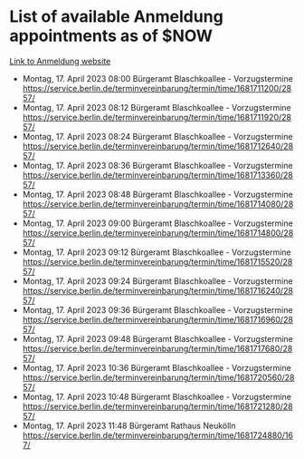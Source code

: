 # List of available Anmeldung appointments as of $NOW
[Link to Anmeldung website](https://service.berlin.de/terminvereinbarung/termin/tag.php?termin=1&anliegen[]=120686&dienstleisterlist=122210,122217,327316,122219,327312,122227,327314,122231,327346,122243,327348,122254,122252,329742,122260,329745,122262,329748,122271,327278,122273,327274,122277,327276,330436,122280,327294,122282,327290,122284,327292,122291,327270,122285,327266,122286,327264,122296,327268,150230,329760,122297,327286,122294,327284,122312,329763,122314,329775,122304,327330,122311,327334,122309,327332,317869,122281,327352,122279,329772,122283,122276,327324,122274,327326,122267,329766,122246,327318,122251,327320,122257,327322,122208,327298,122226,327300&herkunft=http%3A%2F%2Fservice.berlin.de%2Fdienstleistung%2F120686%2F)
- Montag, 17. April 2023 08:00 Bürgeramt Blaschkoallee - Vorzugstermine https://service.berlin.de/terminvereinbarung/termin/time/1681711200/2857/
- Montag, 17. April 2023 08:12 Bürgeramt Blaschkoallee - Vorzugstermine https://service.berlin.de/terminvereinbarung/termin/time/1681711920/2857/
- Montag, 17. April 2023 08:24 Bürgeramt Blaschkoallee - Vorzugstermine https://service.berlin.de/terminvereinbarung/termin/time/1681712640/2857/
- Montag, 17. April 2023 08:36 Bürgeramt Blaschkoallee - Vorzugstermine https://service.berlin.de/terminvereinbarung/termin/time/1681713360/2857/
- Montag, 17. April 2023 08:48 Bürgeramt Blaschkoallee - Vorzugstermine https://service.berlin.de/terminvereinbarung/termin/time/1681714080/2857/
- Montag, 17. April 2023 09:00 Bürgeramt Blaschkoallee - Vorzugstermine https://service.berlin.de/terminvereinbarung/termin/time/1681714800/2857/
- Montag, 17. April 2023 09:12 Bürgeramt Blaschkoallee - Vorzugstermine https://service.berlin.de/terminvereinbarung/termin/time/1681715520/2857/
- Montag, 17. April 2023 09:24 Bürgeramt Blaschkoallee - Vorzugstermine https://service.berlin.de/terminvereinbarung/termin/time/1681716240/2857/
- Montag, 17. April 2023 09:36 Bürgeramt Blaschkoallee - Vorzugstermine https://service.berlin.de/terminvereinbarung/termin/time/1681716960/2857/
- Montag, 17. April 2023 09:48 Bürgeramt Blaschkoallee - Vorzugstermine https://service.berlin.de/terminvereinbarung/termin/time/1681717680/2857/
- Montag, 17. April 2023 10:36 Bürgeramt Blaschkoallee - Vorzugstermine https://service.berlin.de/terminvereinbarung/termin/time/1681720560/2857/
- Montag, 17. April 2023 10:48 Bürgeramt Blaschkoallee - Vorzugstermine https://service.berlin.de/terminvereinbarung/termin/time/1681721280/2857/
- Montag, 17. April 2023 11:48 Bürgeramt Rathaus Neukölln https://service.berlin.de/terminvereinbarung/termin/time/1681724880/167/
